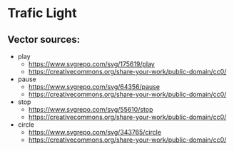 # Trafic Light

## Vector sources:
- play
  - https://www.svgrepo.com/svg/175619/play
  - https://creativecommons.org/share-your-work/public-domain/cc0/
- pause
  - https://www.svgrepo.com/svg/64356/pause
  - https://creativecommons.org/share-your-work/public-domain/cc0/
- stop
  - https://www.svgrepo.com/svg/55610/stop
  - https://creativecommons.org/share-your-work/public-domain/cc0/
- circle
  - https://www.svgrepo.com/svg/343765/circle
  - https://creativecommons.org/share-your-work/public-domain/cc0/